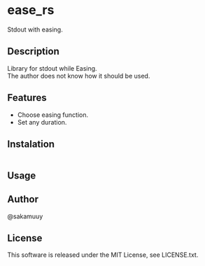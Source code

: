 # ease_rs
Stdout with easing.

## Description
Library for stdout while Easing.  
The author does not know how it should be used.  

## Features
- Choose easing function.
- Set any duration.

## Instalation
```
```

## Usage

## Author
@sakamuuy

## License
This software is released under the MIT License, see LICENSE.txt.
